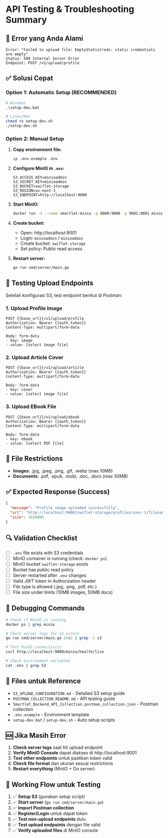 # API Testing & Troubleshooting Summary

## 🚨 Error yang Anda Alami

```
Error: "Failed to upload file: EmptyStaticCreds: static credentials are empty"
Status: 500 Internal Server Error
Endpoint: POST /v1/upload/profile
```

## ✅ Solusi Cepat

### Option 1: Automatic Setup (RECOMMENDED)
```bash
# Windows
.\setup-dev.bat

# Linux/Mac
chmod +x setup-dev.sh
./setup-dev.sh
```

### Option 2: Manual Setup
1. **Copy environment file:**
   ```bash
   cp .env.example .env
   ```

2. **Configure MinIO in `.env`:**
   ```env
   S3_ACCESS_KEY=minioadmin
   S3_SECRET_KEY=minioadmin
   S3_BUCKET=swiflet-storage
   S3_REGION=us-east-1
   S3_ENDPOINT=http://localhost:9000
   ```

3. **Start MinIO:**
   ```bash
   docker run -d --name smartlet-minio -p 9000:9000 -p 9001:9001 minio/minio server /data --console-address ":9001"
   ```

4. **Create bucket:**
   - Open: http://localhost:9001
   - Login: `minioadmin` / `minioadmin`
   - Create bucket: `swiflet-storage`
   - Set policy: Public read access

5. **Restart server:**
   ```bash
   go run cmd/server/main.go
   ```

## 🧪 Testing Upload Endpoints

Setelah konfigurasi S3, test endpoint berikut di Postman:

### 1. Upload Profile Image
```http
POST {{base_url}}/v1/upload/profile
Authorization: Bearer {{auth_token}}
Content-Type: multipart/form-data

Body: form-data
- key: image
- value: [select image file]
```

### 2. Upload Article Cover
```http
POST {{base_url}}/v1/upload/article
Authorization: Bearer {{auth_token}}
Content-Type: multipart/form-data

Body: form-data
- key: cover
- value: [select image file]
```

### 3. Upload EBook File
```http
POST {{base_url}}/v1/upload/ebook
Authorization: Bearer {{auth_token}}
Content-Type: multipart/form-data

Body: form-data
- key: ebook
- value: [select PDF file]
```

## 📝 File Restrictions

- **Images**: .jpg, .jpeg, .png, .gif, .webp (max 10MB)
- **Documents**: .pdf, .epub, .mobi, .doc, .docx (max 50MB)

## ✅ Expected Response (Success)

```json
{
  "message": "Profile image uploaded successfully",
  "url": "http://localhost:9000/swiflet-storage/profiles/user-1/filename.jpg",
  "size": 1024000
}
```

## 🔍 Validation Checklist

- [ ] `.env` file exists with S3 credentials
- [ ] MinIO container is running (check: `docker ps`)
- [ ] MinIO bucket `swiflet-storage` exists
- [ ] Bucket has public read policy
- [ ] Server restarted after `.env` changes
- [ ] Valid JWT token in Authorization header
- [ ] File type is allowed (.jpg, .png, .pdf, etc.)
- [ ] File size under limits (10MB images, 50MB docs)

## 🔧 Debugging Commands

```bash
# Check if MinIO is running
docker ps | grep minio

# Check server logs for S3 errors
go run cmd/server/main.go 2>&1 | grep -i s3

# Test MinIO connectivity
curl http://localhost:9000/minio/health/live

# Check environment variables
cat .env | grep S3
```

## 📁 Files untuk Reference

- `S3_UPLOAD_CONFIGURATION.md` - Detailed S3 setup guide
- `POSTMAN_COLLECTION_README.md` - API testing guide
- `Smartlet_Backend_API_Collection.postman_collection.json` - Postman collection
- `.env.example` - Environment template
- `setup-dev.bat` / `setup-dev.sh` - Auto setup scripts

## 🆘 Jika Masih Error

1. **Check server logs** saat hit upload endpoint
2. **Verify MinIO Console** dapat diakses di http://localhost:9001
3. **Test other endpoints** untuk pastikan token valid
4. **Check file format** dan ukuran sesuai restrictions
5. **Restart everything** (MinIO + Go server)

## 🎯 Working Flow untuk Testing

1. ✅ **Setup S3** (gunakan setup script)
2. ✅ **Start server** (`go run cmd/server/main.go`)
3. ✅ **Import Postman collection**
4. ✅ **Register/Login** untuk dapat token
5. ✅ **Test non-upload endpoints** dulu
6. ✅ **Test upload endpoints** dengan file valid
7. ✅ **Verify uploaded files** di MinIO console
